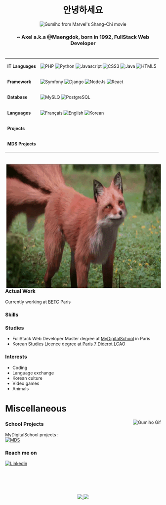 <div align="center">

# 안녕하세요 
    
    
![Gumiho from Marvel's Shang-Chi movie](./assets/167483635019151515.gif)
    
    
### ~ Axel a.k.a @Maengdok, born in 1992, FullStack Web Developer 
    
</div>

# 

<table>
<tr>
<td>
    <p><strong>IT Languages</strong></p>
</td>
<td>
            
![PHP](https://img.shields.io/badge/PHP-777BB4?style=for-the-badge&logo=php&logoColor=white)
![Python](https://img.shields.io/badge/Python-3776AB?style=for-the-badge&logo=python&logoColor=white)
![Javascript](https://img.shields.io/badge/JavaScript-323330?style=for-the-badge&logo=javascript&logoColor=F7DF1E)
![CSS3](https://img.shields.io/badge/CSS3-1572B6?style=for-the-badge&logo=css3&logoColor=white)
![Java](https://img.shields.io/badge/Java-ED8B00?style=for-the-badge&logo=java&logoColor=white)
![HTML5](https://img.shields.io/badge/HTML5-E34F26?style=for-the-badge&logo=html5&logoColor=white)
            
</td>
</tr>
<tr>
<td>
    <p><strong>Framework</strong></p>
</td>
<td>

![Symfony](https://img.shields.io/badge/Symfony-%2300843e.svg?style=for-the-badge&logo=symfony&logoColor=white)
![Django](https://img.shields.io/badge/Django-092E20?style=for-the-badge&logo=django&logoColor=white)
![NodeJs](https://img.shields.io/badge/Node.js-43853D?style=for-the-badge&logo=node.js&logoColor=white)
![React](https://img.shields.io/badge/React-20232A?style=for-the-badge&logo=react&logoColor=61DAFB)
    
</td>
</tr>
<tr>
<td>
    <p><strong>Database</strong></p>
</td>
<td>

![MySLQ](https://img.shields.io/badge/MySQL-00000F?style=for-the-badge&logo=mysql&logoColor=white)
![PostgreSQL](https://img.shields.io/badge/PostgreSQL-316192?style=for-the-badge&logo=postgresql&logoColor=white)
    
</td>
</tr>
    
<tr>
<td>
    <p><strong>Languages</strong></p>
</td>
<td>

![Français](https://img.shields.io/badge/%F0%9F%87%AB%F0%9F%87%B7-Fran%C3%A7ais-%23ee2436?style=for-the-badge&labelColor=%23001d96)
![English](https://img.shields.io/badge/%F0%9F%87%BA%F0%9F%87%B8-English-%23b41c31?style=for-the-badge&labelColor=%233c3b6e)
![Korean](https://img.shields.io/badge/%F0%9F%87%B0%F0%9F%87%B7-%ED%95%9C%EA%B5%AD%EC%96%B4-%23013378?style=for-the-badge&labelColor=%23c62631)
    
</td>
</tr>
    
<tr>
<td>
    <p><strong>Projects</strong></p>
</td>
    
<td>

</td>
</tr>
    
<tr>
<td>
    <p><strong>MDS Projects</strong></p>
</td>
    
<td>

</td>
</tr>

</table>


# 

<img height="400" width="500" alt="GIF" align="right" src="./assets/fb2e19611a734e3abe483195ab7fb3c0.gif">

### Actual Work
Currently working at [BETC](https://betc.com/fr/) Paris

### Skills


### Studies
- FullStack Web Developer Master degree at [MyDigitalSchool](https://www.mydigitalschool.com/) in Paris
- Korean Studies Licence degree at [Paris 7 Diderot LCAO](https://u-paris.fr/lcao/en/)


### Interests
- Coding
- Language exchange
- Korean culture
- Video games
- Animals


# Miscellaneous

<img alt="Gumiho Gif" align="right" src="./assets/gumiho.gif">

### School Projects

MyDigitalSchool projects : <br />
[![MDS](https://img.shields.io/badge/MDS-Organization-100000?style=for-the-badge&logo=github&logoColor=white)](https://github.com/orgs/Axel-Pion-MDS/repositories)

### Reach me on

[![Linkedin](https://img.shields.io/badge/LinkedIn-0077B5?style=for-the-badge&logo=linkedin&logoColor=white)](https://www.linkedin.com/in/axelpion/)
<br />
<br />
<br />
<br />

# 

<div align="center"> 
    <a href="https://github.com/anuraghazra/github-readme-stats"> 
        <img src="https://github-readme-stats.vercel.app/api?username=Maengdok&&show_icons=true&theme=dracula"/>
    </a>
    <a href="https://github.com/anuraghazra/github-readme-stats">
        <img src="https://github-readme-stats.vercel.app/api/top-langs/?username=Axel-Pion-MDS&theme=dracula"/>
    </a>
</div>
  

<!---
Maengdok/Maengdok is a ✨ special ✨ repository because its `README.md` (this file) appears on your GitHub profile.
You can click the Preview link to take a look at your changes.
--->
